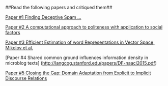 ##Read the following papers and critiqued them##

[Paper #1 Finding Deceptive Spam ...](http://aclweb.org/anthology/P/P11/P11-1032.pdf)

[Paper #2 A computational approach to politeness with application to social factors](https://nlp.stanford.edu/pubs/politeness.pdf)

[Paper #3 Efficient Estimation of word Representations in Vector Space, Mikolov et al.](https://arxiv.org/pdf/1301.3781.pdf)

[Paper #4 Shared common ground influences information density in microblog texts] (http://langcog.stanford.edu/papers/DF-naacl2015.pdf)

[Paper #5 Closing the Gap:
Domain Adaptation from Explicit to Implicit Discourse Relations](http://aclweb.org/anthology/D/D15/D15-1264.pdf)
